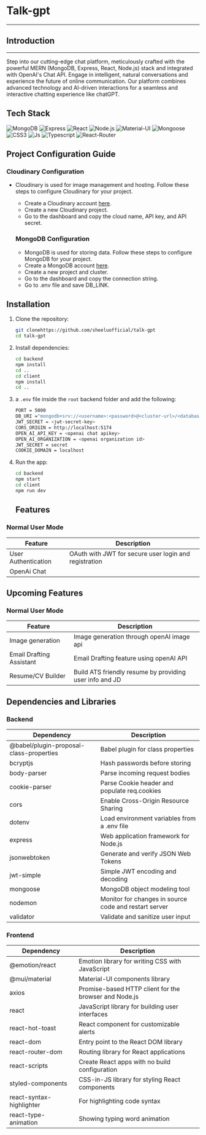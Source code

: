 # Talk-gpt

---

<!-- ### ⚙️ &nbsp; Time Taken to Complete this Project : -->
<!-- <p align="center">
<a href="https://wakatime.com/badge/user/f7838f29-ea5b-42c9-a473-628c7d8bc934/project/bf69fe19-66f3-47fa-99e9-f9e2926856e5"><img src="https://wakatime.com/badge/user/f7838f29-ea5b-42c9-a473-628c7d8bc934/project/bf69fe19-66f3-47fa-99e9-f9e2926856e5.svg" alt="wakatime"></a> -->
<!-- </p> -->

## Introduction

---

Step into our cutting-edge chat platform, meticulously crafted with the powerful MERN (MongoDB, Express, React, Node.js) stack and integrated with OpenAI's Chat API. Engage in intelligent, natural conversations and experience the future of online communication. Our platform combines advanced technology and AI-driven interactions for a seamless and interactive chatting experience like chatGPT.

<!-- ## Demo

### Normal User Area

https://github.com/MehraDevesh2022/CricketWeapon-Store/assets/96515074/d8eb6147-aed7-42c5-8d1f-0afcf6d05689

### Admin Area
https://github.com/MehraDevesh2022/CricketWeapon-Store/assets/96515074/bfc07258-0a0a-4840-b277-25dceafb4795 -->

<!-- ## Dummy User Accounts

| Email (Normal User) | Password | Email (Admin)     | Password  |
| ------------------- | -------- | ----------------- | --------- |
| user2@gmail.com     | user1234 | admin@gmail.com   | admin@123 |
| user3@gmail.comm    | user1234 | admin01@gmail.com | user1234  | -->

## Tech Stack

![MongoDB](https://img.shields.io/badge/-MongoDB-green) ![Express](https://img.shields.io/badge/-Express-blue) ![React](https://img.shields.io/badge/-React-blue) ![Node.js](https://img.shields.io/badge/-Node.js-green) ![Material-UI](https://img.shields.io/badge/-Material--UI-blue) ![Mongoose](https://img.shields.io/badge/-Mongoose-green) ![CSS3](https://img.shields.io/badge/-CSS3-blue) ![Js](https://img.shields.io/badge/JavaScript-F7DF1E?style=for-the-badge&logo=javascript&logoColor=black) ![Typescript](https://img.shields.io/badge/TypeScript-007ACC?style=for-the-badge&logo=typescript&logoColor=white) ![React-Router](https://img.shields.io/badge/React_Router-CA4245?style=for-the-badge&logo=react-router&logoColor=white)

## Project Configuration Guide

### Cloudinary Configuration

- Cloudinary is used for image management and hosting. Follow these steps to configure Cloudinary for your project.

  - Create a Cloudinary account [here](https://cloudinary.com/).
  - Create a new Cloudinary project.
  - Go to the dashboard and copy the cloud name, API key, and API secret.
  <!--

  ### Stripe Configuration

  - Stripe is used for payment processing. Follow these steps to configure Stripe for your project.
  - Create a Stripe account [here](https://stripe.com/).
  - Go to the dashboard and copy the publishable key and secret key. -->

    <!-- ### Nodemailer Configuration
  
    - Nodemailer is used for sending emails. Follow these steps to configure Nodemailer for your project.
    - Create a Gmail account [here](https://mail.google.com/).
    - Go to the account settings and enable the Less Secure App Access.
    - Go to the dashboard and copy the email and password.
    - Go to .env file and save SMTP_MAIL and SMTP_PASS.
    - If you are using Gmail, you can directly copy the email and password. If you are using any other email service, you need to copy the SMTP host, port, and service.
    - Repl -->

  ### MongoDB Configuration

  - MongoDB is used for storing data. Follow these steps to configure MongoDB for your project.
  - Create a MongoDB account [here](https://www.mongodb.com/).
  - Create a new project and cluster.
  - Go to the dashboard and copy the connection string.
  - Go to .env file and save DB_LINK.

## Installation

1.  Clone the repository:
    ```bash
    git clonehttps://github.com/sheeluofficial/talk-gpt
    cd talk-gpt
    ```
2.  Install dependencies:
    ```bash
    cd backend
    npm install
    cd ..
    cd client
    npm install
    cd ..
    ```
3.  a `.env` file inside the `root` backend folder and add the following:


    ````bash
    PORT = 5000
    DB_URI ="mongodb+srv://<username>:<password>@<cluster-url>/<database-name>?retryWrites=true&w=majority"
    JWT_SECRET = <jwt-secret-key>
    CORS_ORIGIN = http://localhost:5174
    OPEN_AI_API_KEY = <openai chat apikey>
    OPEN_AI_ORGANIZATION = <openai organization id>
    JWT_SECRET = secret
    COOKIE_DOMAIN = localhost

    ````

4.  Run the app:

    ```bash
    cd backend
    npm start
    cd client
    npm run dev
    ```

    ## Features

### Normal User Mode

| Feature             | Description                                                  |
| ------------------- | ------------------------------------------------------------ |
| User Authentication | OAuth with JWT for secure user login and registration        |
| OpenAi Chat      |  | Chat feature with Open AI api integration                    |

## Upcoming Features

### Normal User Mode

| Feature                 | Description                                            |
| ----------------------- | --------------------------------------------------     |
| Image generation        | Image generation through openAI image api              |
| Email Drafting Assistant| Email Drafting feature using openAI API                |
| Resume/CV Builder       | Build ATS friendly resume by providing user info and JD|

## Dependencies and Libraries

### Backend

| Dependency                              | Description                                           |
| --------------------------------------- | ----------------------------------------------------- |
| @babel/plugin-proposal-class-properties | Babel plugin for class properties                     |
| bcryptjs                                | Hash passwords before storing                         |
| body-parser                             | Parse incoming request bodies                         |
| cookie-parser                           | Parse Cookie header and populate req.cookies          |
| cors                                    | Enable Cross-Origin Resource Sharing 
| dotenv                                  | Load environment variables from a .env file           |
| express                                 | Web application framework for Node.js                 |
| jsonwebtoken                            | Generate and verify JSON Web Tokens                   |
| jwt-simple                              | Simple JWT encoding and decoding                      |
| mongoose                                | MongoDB object modeling tool                          |
| nodemon                                 | Monitor for changes in source code and restart server |
| validator                               | Validate and sanitize user input                      |

### Frontend

| Dependency                  | Description                                                  |
| --------------------------- | ------------------------------------------------------------ |
| @emotion/react              | Emotion library for writing CSS with JavaScript              |
| @mui/material               | Material-UI components library                               |
| axios                       | Promise-based HTTP client for the browser and Node.js        |
| react                       | JavaScript library for building user interfaces              |
| react-hot-toast             | React component for customizable alerts                      |
| react-dom                   | Entry point to the React DOM library                         |
| react-router-dom            | Routing library for React applications                       |
| react-scripts               | Create React apps with no build configuration                |
| styled-components           | CSS-in-JS library for styling React components               |
| react-syntax-highlighter    | For highlighting code syntax                                 |
| react-type-animation        | Showing typing word animation                                |


